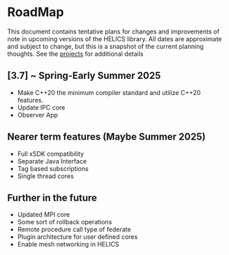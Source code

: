 # RoadMap

This document contains tentative plans for changes and improvements of note in upcoming versions of the HELICS library. All dates are approximate and subject to change, but this is a snapshot of the current planning thoughts. See the [projects](https://github.com/GMLC-TDC/HELICS/projects) for additional details

## \[3.7\] ~ Spring-Early Summer 2025

- Make C++20 the minimum compiler standard and utilize C++20 features.
- Update IPC core
- Observer App
  
## Nearer term features (Maybe Summer 2025)

- Full xSDK compatibility
- Separate Java Interface
- Tag based subscriptions
- Single thread cores

## Further in the future

- Updated MPI core
- Some sort of rollback operations
- Remote procedure call type of federate
- Plugin architecture for user defined cores
- Enable mesh networking in HELICS
